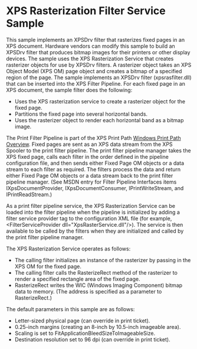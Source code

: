 <!---
    name: XPS Rasterization Filter Service Sample
    platform: DLL
    language: cpp
    category: Print
    description: Implements an XPSDrv filter that rasterizes fixed pages in an XPS document.
    samplefwlink: https://go.microsoft.com/fwlink/p/?LinkId=617951
--->



XPS Rasterization Filter Service Sample
=======================================

This sample implements an XPSDrv filter that rasterizes fixed pages in an XPS document. Hardware vendors can modify this sample to build an XPSDrv filter that produces bitmap images for their printers or other display devices. The sample uses the XPS Rasterization Service that creates rasterizer objects for use by XPSDrv filters. A rasterizer object takes an XPS Object Model (XPS OM) page object and creates a bitmap of a specified region of the page. The sample implements an XPSDrv filter (xpsrasfilter.dll) that can be inserted into the XPS Filter Pipeline. For each fixed page in an XPS document, the sample filter does the following:

-   Uses the XPS rasterization service to create a rasterizer object for the fixed page.
-   Partitions the fixed page into several horizontal bands.
-   Uses the rasterizer object to render each horizontal band as a bitmap image.

The Print Filter Pipeline is part of the XPS Print Path [Windows Print Path Overview](print.windows_print_path_overview). Fixed pages are sent as an XPS data stream from the XPS Spooler to the print filter pipeline. The print filter pipeline manager takes the XPS fixed page, calls each filter in the order defined in the pipeline configuration file, and then sends either Fixed Page OM objects or a data stream to each filter as required. The filters process the data and return either Fixed Page OM objects or a data stream back to the print filter pipeline manager. (See MSDN entry for Filter Pipeline Interfaces items IXpsDocumentProvider, IXpsDocumentConsumer, IPrintWriteStream, and IPrintReadStream.)

As a print filter pipeline service, the XPS Rasterization Service can be loaded into the filter pipeline when the pipeline is initialized by adding a filter service provider tag to the configuration XML file (for example, \<FilterServiceProvider dll="XpsRasterService.dll"/\>). The service is then available to be called by the filters when they are initialized and called by the print filter pipeline manager.

The XPS Rasterization Service operates as follows:

-   The calling filter initializes an instance of the rasterizer by passing in the XPS OM for the fixed page.
-   The calling filter calls the RasterizeRect method of the rasterizer to render a specified rectangle area of the fixed page.
-   RasterizeRect writes the WIC (Windows Imaging Component) bitmap data to memory. (The address is specified as a parameter to RasterizeRect.)

The default parameters in this sample are as follows:

-   Letter-sized physical page (can override in print ticket).
-   0.25-inch margins (creating an 8-inch by 10.5-inch imageable area).
-   Scaling is set to FitApplicationBleedSizeToImageableSize.
-   Destination resolution set to 96 dpi (can override in print ticket).

